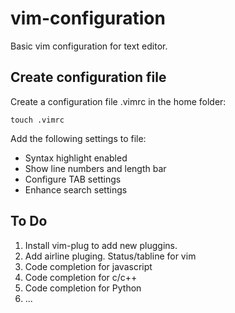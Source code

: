# vim-configuration

Basic vim configuration for text editor.

## Create configuration file

Create a configuration file .vimrc in the home folder:

```shell
touch .vimrc
```

Add the following settings to file: 

* Syntax highlight enabled
* Show line numbers and length bar
* Configure TAB settings
* Enhance search settings

## To Do

1. Install vim-plug to add new pluggins.
2. Add airline pluging. Status/tabline for vim
2. Code completion for javascript
3. Code completion for c/c++
4. Code completion for Python
5. ...
